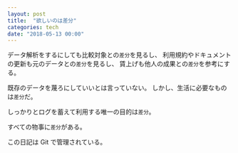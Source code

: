 ```yaml
---
layout: post
title:  "欲しいのは差分"
categories: tech
date: "2018-05-13 00:00"
---
```


データ解析をするにしても比較対象との`差分`を見るし、
利用規約やドキュメントの更新も元のデータとの`差分`を見るし、
賃上げも他人の成果との`差分`を参考にする。

既存のデータを蔑ろにしていいとは言っていない。
しかし、生活に必要なものは`差分`だ。

しっかりとログを蓄えて利用する唯一の目的は`差分`。

すべての物事に`差分`がある。

この日記は Git で管理されている。
